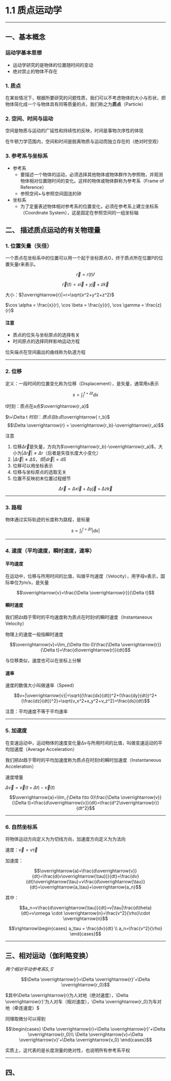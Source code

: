 # 1.1 质点运动学

---

## 一、基本概念

### 运动学基本思想

- 运动学研究的是物体的位置随时间的变动
- 绝对禁止的物体不存在


### 1. 质点

在某些情况下，根据所要研究的问题性质，我们可以不考虑物体的大小与形状，把物体简化成一个与物体具有同等质量的点，我们称之为**质点**（Particle）

### 2. 空间、时间与运动

空间是物质与运动的广延性和持续性的反映，时间是事物次序性的体现

在牛顿力学范围内，空间和时间是脱离物质与运动而独立存在的（绝对时空观）

### 3. 参考系与坐标系
- 参考系
  - 要描述一个物体的运动，必须选择其他物体或物体群作为参照物，并观测物体相对位置随时间的变化。这样的物体或物体群称为参考系（Frame of Reference）
  - 参照空间+与参照空间固连的钟
- 坐标系
  - 为了定量表述物体相对参考系的位置变化，必须在参考系上建立坐标系（Coordinate System），这是固定在参照空间的一组坐标轴

## 二、 描述质点运动的有关物理量

### 1. 位置矢量（矢径）

一个质点在坐标系中的位置可以用一个起于坐标原点O，终于质点所在位置P的位置矢量r来表示。

$$\overrightarrow{r}=r(t)\hat{r}$$

$$\overrightarrow{r}(t)=x\overrightarrow{i}+y\overrightarrow{j}+z\overrightarrow{k}$$

大小：$|\overrightarrow{r}|=r=\sqrt{x^2+y^2+z^2}$

$\cos \alpha = \frac{x}{r}, \cos \beta = \frac{y}{r}, \cos \gamma = \frac{z}{r}$

#### 注意

- 质点的位矢与坐标原点的选择有关
- 时间原点的选择同样影响运动方程

位矢端点在空间画出的曲线称为轨道方程

---

### 2. 位移

定义：一段时间的位置变化称为位移（Displacement），是矢量，通常用s表示

$$s= \int _t^{t+\Delta t}dx$$

t时刻：质点在a点$\overrightarrow{r_a}$

$t+\Delta t $时刻：质点在b点$\overrightarrow{ r_b}$
$$\Delta \overrightarrow{r} = \overrightarrow{r_b}-\overrightarrow{r_a}$$

注意

1. 位移$\Delta \overrightarrow{r}$是矢量，方向为$\overrightarrow{r_b}-\overrightarrow{r_a}$，大小为$|\Delta \overrightarrow{r}|\ne \Delta r$（后者是矢径长度大小变化）
2. $|\Delta \overrightarrow{r}|\ne \Delta S，但|d\overrightarrow{r}|=dS$
3. 位移可以用坐标表示
4. 位移与坐标原点的选取无关
5. 位置不反映初末位置过程细节

$$\Delta \overrightarrow{r} = \Delta x \overrightarrow{i}+\Delta y \overrightarrow{j}+\Delta z\overrightarrow{k}$$

---

### 3. 路程

物体通过实际轨迹的长度称为路程，是标量

$$s= \int _t^{t+\Delta t} |dx|$$



---

### 4. 速度（平均速度，瞬时速度，速率）

#### 平均速度

在运动中，位移与所用时间的比值，叫做平均速度（Velocity），用字母v表示，国际单位为m/s，是矢量


$$\overrightarrow{v}=\frac{\Delta \overrightarrow{r}}{\Delta t}$$

#### 瞬时速度

我们把Δt趋于零时的平均速度称为质点在时刻t的瞬时速度（Instantaneous Velocity）

物理上的速度一般指瞬时速度

$$\overrightarrow{v}=\lim_{\Delta t\to 0}\frac{\Delta \overrightarrow{r}}{\Delta t}=\frac{d\overrightarrow{r}}{dt}$$

与位移类似，速度也可以在坐标上分解

#### 速率
速度的数值大小叫做速率（Speed）

$$v=|\overrightarrow{v}|=\sqrt{(\frac{dx}{dt})^2+(\frac{dy}{dt})^2+(\frac{dz}{dt})^2}=\sqrt{v_x^2+x_y^2+v_z^2}=\frac{ds}{dt}$$

注意：平均速度不等于平均速率

---

### 5. 加速度

在变速运动中，运动物体的速度变化量Δv与所用时间的比值，叫做变速运动的平均加速度（Average Acceleration）

我们把Δt趋于零时的平均加速度称为质点在时刻t的瞬时加速度（Instantaneous Acceleration）

速度增量

$\Delta \overrightarrow{v}=\overrightarrow{v}(t+\Delta t)-\overrightarrow{v}(t)$

$$\overrightarrow{a}=\lim_{\Delta t\to 0}\frac{\Delta \overrightarrow{v}}{\Delta t}=\frac{d\overrightarrow{v}}{dt}=\frac{d^2\overrightarrow{r}}{dt^2}$$

---

### 6. 自然坐标系

将物体运动方向定义为为切线方向，加速度方向定义为为法向

速度：$\overrightarrow{v}= v\overrightarrow{\tau}$

加速度：

$$\overrightarrow{a}=\frac{d\overrightarrow{v}}{dt}=\frac{d(v\overrightarrow{\tau})}{dt}=\frac{dv}{dt}\overrightarrow{\tau}+v\frac{d\overrightarrow{\tau}}{dt}=\overrightarrow{a_\tau}+\overrightarrow{a_n}$$

其中：

$$a_n=v\frac{d\overrightarrow{\tau}}{dt}=v|\tau|\frac{d\theta}{dt}=v\omega \cdot \overrightarrow{n}=\frac{v^2}{\rho}\cdot \overrightarrow{n}$$

$$\rightarrow\begin{cases}
a_\tau = \frac{dv}{dt} \\
a_n=\frac{v^2}{\rho}
\end{cases}$$

---

## 三、相对运动（伽利略变换）

$两个相对平动参考系S,S'$

$$\Delta \overrightarrow{r}=\Delta \overrightarrow{r}'+\Delta \overrightarrow{r_0}$$

$其中\Delta \overrightarrow{r}为人对地（绝对速度），\Delta \overrightarrow{r}'为人对车（相对速度），\Delta \overrightarrow{r_0}为车对地（牵连速度）$

同理取微分可以得到

$$\begin{cases}
 \Delta \overrightarrow{r}=\Delta \overrightarrow{r}'+\Delta \overrightarrow{r_0}\\
 \Delta \overrightarrow{v}=\Delta \overrightarrow{v}'+\Delta \overrightarrow{v_0}
\end{cases}$$

实质上，这代表的是长度测量的绝对性，也说明所有参考系平权

---

## 四、